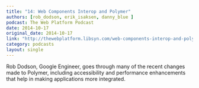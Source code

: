 ```yaml
---
title: "14: Web Components Interop and Polymer"
authors: [rob_dodson, erik_isaksen, danny_blue ]
podcast: The Web Platform Podcast
date: 2014-10-17
original_date: 2014-10-17
link: "http://thewebplatform.libsyn.com/web-components-interop-and-polymer"
category: podcasts
layout: single
---
```


Rob Dodson, Google Engineer, goes through many of the recent changes made to Polymer, including accessibility and performance enhancements that help in making applications more integrated.
